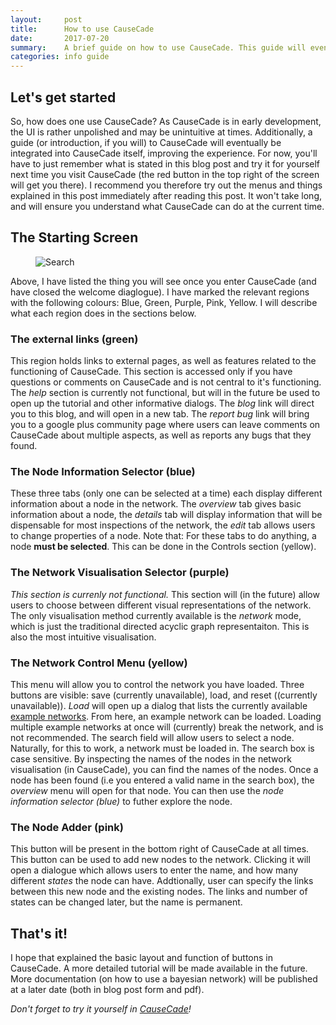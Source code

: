 ```yaml
---
layout:     post
title:		How to use CauseCade
date:       2017-07-20
summary:    A brief guide on how to use CauseCade. This guide will eventually become available in CauseCade itself.
categories: info guide
---
```


## Let's get started

So, how does one use CauseCade? As CauseCade is in early development, the UI is rather unpolished and may be unintuitive at times. 
Additionally, a guide (or introduction, if you will) to CauseCade will eventually be integrated into CauseCade itself, improving the experience.
For now, you'll have to just remember what is stated in this blog post and try it for yourself next time you visit CauseCade (the red button in the top right of the screen will get you there).
I recommend you therefore  try out the menus and things explained in this post immediately after reading this post. It won't take long, and will ensure you understand what CauseCade can do at the current time.

## The Starting Screen
<figure>
  <img class="backdrop" src="https://raw.githubusercontent.com/sandcrawler/CauseCade-blog/master/images/2017-07-20-post/main_layout.png?token=AIcQjPLMPe9Li4vaJ6erUTPDOTLKbfAkks5ZecAtwA%3D%3D" alt="Search">
</figure>

Above, I have listed the thing you will see once you enter CauseCade (and have closed the welcome diaglogue).
I have marked the relevant regions with the following colours: Blue, Green, Purple, Pink, Yellow. I will describe what each region does
in the sections below. 

### The external links (green)
This region holds links to external pages, as well as features related to the functioning of CauseCade. 
This section is accessed only if you have questions or comments on CauseCade and is not central to it's functioning.
The *help* section is currently not functional, but will in the future be used to open up the tutorial and other informative dialogs.
The *blog* link will direct you to this blog, and will open in a new tab. The *report bug* link will bring you to a google plus community page where users can
leave comments on CauseCade about multiple aspects, as well as reports any bugs that they found.

### The Node Information Selector (blue)
These three tabs (only one can be selected at a time) each display different information about a node in the network.
The *overview* tab gives basic information about a node, the *details* tab will display information that will be dispensable for most inspections of the network, the *edit* tab allows users to change properties of a node.
Note that: For these tabs to do anything, a node **must be selected**. This can be done in the Controls section (yellow).

### The Network Visualisation Selector (purple)
*This section is currenly not functional.* This section will (in the future) allow users to choose between different visual representations of the network.
The only visualisation method currently available is the *network* mode, which is just the traditional directed acyclic graph representaiton. This is also the most intuitive visualisation.

### The Network Control Menu (yellow)
This menu will allow you to control the network you have loaded. Three buttons are visible: save (currently unavailable), load, and reset ((currently unavailable)).
*Load* will open up a dialog that lists the currently available [example networks](/CauseCade-blog/_posts/2017-07-17-Examples.md). From here, an example network can be loaded.
Loading multiple example networks at once will (currently) break the network, and is not recommended. The search field will allow users to select a node. Naturally, for this to work, a network must be loaded in.
The search box is case sensitive. By inspecting the names of the nodes in the network visualisation (in CauseCade), you can find the names of the nodes. 
Once a node has been found (i.e you entered a valid name in the search box), the *overview* menu will open for that node. You can then use the *node information selector (blue)* to futher explore the node.

### The Node Adder (pink)

This button will be present in the bottom right of CauseCade at all times. This button can be used to add new nodes to the network.
Clicking it will open a dialogue which allows users to enter the name, and how many different *states* the node can have. Addtionally, user can specify the links between this new node and the existing nodes.
The links and number of states can be changed later, but the name is permanent.

## That's it!

I hope that explained the basic layout and function of buttons in CauseCade. A more detailed tutorial will be made available in the future.
More documentation (on how to use a bayesian network) will be published at a later date (both in blog post form and pdf).

*Don't forget to try it yourself in [CauseCade](https://sandcrawler.github.io/CauseCade-deploy/)!*